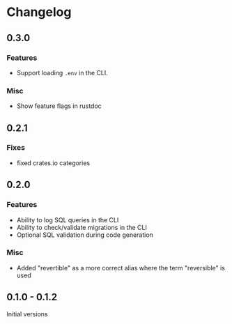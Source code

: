 # Changelog

## 0.3.0

### Features

- Support loading `.env` in the CLI.

### Misc

- Show feature flags in rustdoc

## 0.2.1

### Fixes

- fixed crates.io categories

## 0.2.0

### Features

- Ability to log SQL queries in the CLI
- Ability to check/validate migrations in the CLI
- Optional SQL validation during code generation

### Misc

- Added "revertible" as a more correct alias where the term "reversible" is used

## 0.1.0 - 0.1.2

Initial versions

